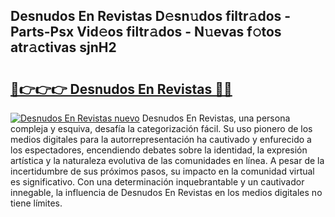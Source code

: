 ## Desnudos En Revistas D𝚎sn𝚞dos filtr𝚊dos - Parts-Psx Vid𝚎os filtr𝚊dos - N𝚞evas f𝚘tos atr𝚊ctivas sjnH2

# <h2><a href="http://mb4p2lf.tromn.icu/?c=Desnudos+En+Revistas">🔗👉👉👉 Desnudos En Revistas 🔗🔗</a></h2>

[![Desnudos En Revistas nuevo](https://i.imgur.com/pEAQMta.gif)](http://mb4p2lf.tromn.icu/?c=Desnudos+En+Revistas)
Desnudos En Revistas, una persona compleja y esquiva, desafía la categorización fácil. Su uso pionero de los medios digitales para la autorrepresentación ha cautivado y enfurecido a los espectadores, encendiendo debates sobre la identidad, la expresión artística y la naturaleza evolutiva de las comunidades en línea. A pesar de la incertidumbre de sus próximos pasos, su impacto en la comunidad virtual es significativo. Con una determinación inquebrantable y un cautivador innegable, la influencia de Desnudos En Revistas en los medios digitales no tiene límites.
